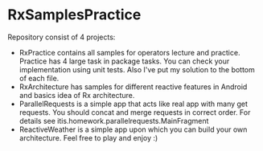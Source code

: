 # RxSamplesPractice
Repository consist of 4 projects:
* RxPractice contains all samples for operators lecture and practice. Practice has 4 large task in package tasks. You can check your implementation using unit tests. Also I've put my solution to the bottom of each file.
* RxArchitecture has samples for different reactive features in Android and basics idea of Rx architecture.
* ParallelRequests is a simple app that acts like real app with many get requests. You should concat and merge requests in correct order. For details see itis.homework.parallelrequests.MainFragment
* ReactiveWeather is a simple app upon which you can build your own architecture. Feel free to play and enjoy :)
